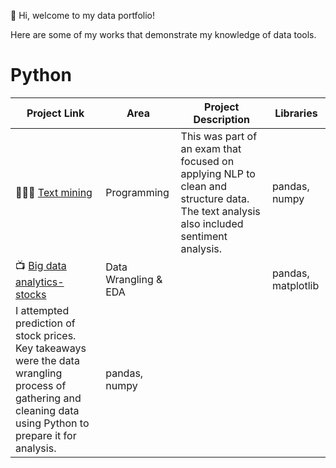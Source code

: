 👋 Hi, welcome to my data portfolio!


Here are some of my works that demonstrate my knowledge of data tools.

# Python

| Project Link | Area | Project Description | Libraries |    
|---|---|---|---|
| 👩🏻‍💻 [Text mining](https://github.com/LatikaMeelu/text_mining/blob/main/textmining.ipynb) | Programming | This was part of an exam that focused on applying NLP to clean and structure data. The text analysis also included sentiment analysis. | pandas, numpy | 
| 📺 [Big data analytics- stocks](https://github.com/LatikaMeelu/Big-Data-Analytics/blob/main/bigdatanalaytics.ipynb) | Data Wrangling & EDA || pandas, matplotlib |   
I attempted prediction of stock prices. Key takeaways were the data wrangling process of gathering and cleaning data using Python to prepare it for analysis. | pandas, numpy | 
